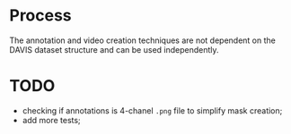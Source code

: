 # Process

The annotation and video creation techniques are not dependent on the DAVIS dataset structure and can be used independently.

# TODO
- checking if annotations is 4-chanel `.png` file to simplify mask creation;
- add more tests;
